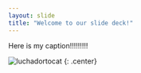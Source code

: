 ```yaml
---
layout: slide
title: "Welcome to our slide deck!"
---
```


Here is my caption!!!!!!!!!

![luchadortocat](https://octodex.github.com/images/luchadortocat.png)
{: .center}
